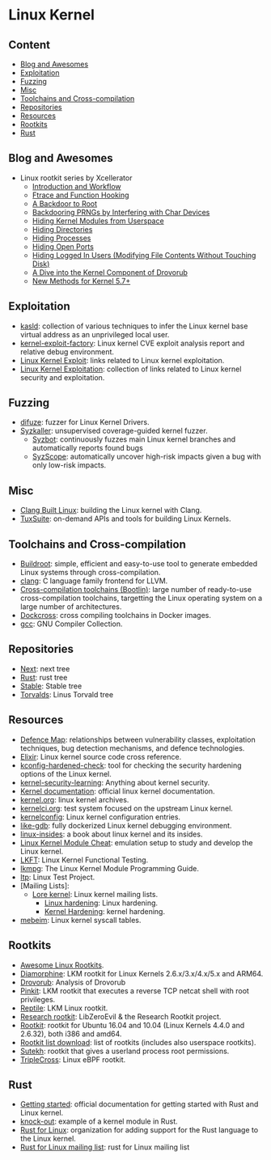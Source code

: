 # Linux Kernel

## Content

* [Blog and Awesomes](#blog-and-awesomes)
* [Exploitation](#exploitation)
* [Fuzzing](#fuzzing)
* [Misc](#misc)
* [Toolchains and Cross-compilation](#toolchains-and-cross-compilation)
* [Repositories](#repositories)
* [Resources](#resources)
* [Rootkits](#rootkits)
* [Rust](#rust)

## Blog and Awesomes

* Linux rootkit series by Xcellerator
  * [Introduction and Workflow][51]
  * [Ftrace and Function Hooking][52]
  * [A Backdoor to Root][53]
  * [Backdooring PRNGs by Interfering with Char Devices][54]
  * [Hiding Kernel Modules from Userspace][55]
  * [Hiding Directories][56]
  * [Hiding Processes][57]
  * [Hiding Open Ports][58]
  * [Hiding Logged In Users (Modifying File Contents Without Touching Disk)][59]
  * [A Dive into the Kernel Component of Drovorub][60]
  * [New Methods for Kernel 5.7+][61]

## Exploitation

* [kasld][1]: collection of various techniques to infer the Linux kernel base
  virtual address as an unprivileged local user.
* [kernel-exploit-factory][16]: Linux kernel CVE exploit analysis report and
  relative debug environment.
* [Linux Kernel Exploit][17]: links related to Linux kernel exploitation.
* [Linux Kernel Exploitation][18]: collection of links related to Linux kernel
  security and exploitation.

## Fuzzing

* [difuze][19]: fuzzer for Linux Kernel Drivers.
* [Syzkaller][20]: unsupervised coverage-guided kernel fuzzer.
  * [Syzbot][21]: continuously fuzzes main Linux kernel branches and
    automatically reports found bugs
  * [SyzScope][22]: automatically uncover high-risk impacts given a bug with
    only low-risk impacts.

## Misc

* [Clang Built Linux][23]: building the Linux kernel with Clang.
* [TuxSuite][42]: on-demand APIs and tools for building Linux Kernels.

## Toolchains and Cross-compilation

* [Buildroot][15]: simple, efficient and easy-to-use tool to generate embedded
  Linux systems through cross-compilation.
* [clang][11]: C language family frontend for LLVM.
* [Cross-compilation toolchains (Bootlin)][12]: large number of ready-to-use
  cross-compilation toolchains, targetting the Linux operating system on a large
  number of architectures.
* [Dockcross][14]: cross compiling toolchains in Docker images.
* [gcc][13]: GNU Compiler Collection.

## Repositories

* [Next][48]: next tree
* [Rust][49]: rust tree
* [Stable][47]: Stable tree
* [Torvalds][46]: Linus Torvald tree

## Resources

* [Defence Map][24]: relationships between vulnerability classes, exploitation
  techniques, bug detection mechanisms, and defence technologies.
* [Elixir][40]: Linux kernel source code cross reference.
* [kconfig-hardened-check][25]: tool for checking the security hardening
  options of the Linux kernel.
* [kernel-security-learning][26]: Anything about kernel security.
* [Kernel documentation][27]: official linux kernel documentation.
* [kernel.org][28]: linux kernel archives.
* [kernelci.org][29]: test system focused on the upstream Linux kernel.
* [kernelconfig][30]: Linux kernel configuration entries.
* [like-gdb][31]: fully dockerized Linux kernel debugging environment.
* [linux-insides][32]: a book about linux kernel and its insides.
* [Linux Kernel Module Cheat][33]: emulation setup to study and develop the
  Linux kernel.
* [LKFT][34]: Linux Kernel Functional Testing.
* [lkmpg][35]: The Linux Kernel Module Programming Guide.
* [ltp][36]: Linux Test Project.
* [Mailing Lists]:
  * [Lore kernel][37]: Linux kernel mailing lists.
    * [Linux hardening][38]: Linux hardening.
    * [Kernel Hardening][39]: kernel hardening.
* [mebeim][62]: Linux kernel syscall tables.

## Rootkits

* [Awesome Linux Rootkits][2].
* [Diamorphine][3]: LKM rootkit for Linux Kernels 2.6.x/3.x/4.x/5.x and
  ARM64.
* [Drovorub][50]: Analysis of Drovorub
* [Pinkit][4]: LKM rootkit that executes a reverse TCP netcat shell with root
  privileges.
* [Reptile][5]: LKM Linux rootkit.
* [Research rootkit][6]: LibZeroEvil & the Research Rootkit project.
* [Rootkit][7]: rootkit for Ubuntu 16.04 and 10.04 (Linux Kernels 4.4.0 and
  2.6.32), both i386 and amd64.
* [Rootkit list download][8]: list of rootkits (includes also userspace
  rootkits).
* [Sutekh][9]: rootkit that gives a userland process root permissions.
* [TripleCross][10]: Linux eBPF rootkit.

## Rust

* [Getting started][45]: official documentation for getting started with Rust
  and Linux kernel.
* [knock-out][44]: example of a kernel module in Rust.
* [Rust for Linux][43]: organization for adding support for the Rust language
  to the Linux kernel.
* [Rust for Linux mailing list][41]: rust for Linux mailing list

[1]: https://github.com/bcoles/kasld
[2]: https://github.com/milabs/awesome-linux-rootkits
[3]: https://github.com/m0nad/Diamorphine
[4]: https://github.com/PinkP4nther/Pinkit
[5]: https://github.com/f0rb1dd3n/Reptile
[6]: https://github.com/NoviceLive/research-rootkit
[7]: https://github.com/nurupo/rootkit
[8]: https://github.com/d30sa1/RootKits-List-Download
[9]: https://github.com/PinkP4nther/Sutekh
[10]: https://github.com/h3xduck/TripleCross
[11]: https://clang.llvm.org/
[12]: https://toolchains.bootlin.com/
[13]: https://gcc.gnu.org/
[14]: https://github.com/dockcross/dockcross
[15]: https://buildroot.org/
[16]: https://github.com/bsauce/kernel-exploit-factory
[17]: https://github.com/SecWiki/linux-kernel-exploits
[18]: https://github.com/xairy/linux-kernel-exploitation
[19]: https://github.com/ucsb-seclab/difuze
[20]: https://github.com/google/syzkaller
[21]: https://syzkaller.appspot.com/upstream
[22]: https://github.com/plummm/SyzScope
[23]: https://clangbuiltlinux.github.io/
[24]: https://github.com/a13xp0p0v/linux-kernel-defence-map
[25]: https://github.com/a13xp0p0v/kconfig-hardened-check
[26]: https://github.com/bsauce/kernel-security-learning
[27]: https://www.kernel.org/doc/html/latest/index.html
[28]: https://kernel.org/
[29]: https://kernelci.org/
[30]: https://www.kernelconfig.io/index.html
[31]: https://github.com/0xricksanchez/like-dbg
[32]: https://0xax.gitbooks.io/linux-insides/content/
[33]: https://github.com/cirosantilli/linux-kernel-module-cheat
[34]: https://lkft.linaro.org/
[35]: https://sysprog21.github.io/lkmpg/
[36]: https://github.com/linux-test-project/ltp
[37]: https://lore.kernel.org/
[38]: https://lore.kernel.org/linux-hardening/
[39]: https://lore.kernel.org/kernel-hardening/
[40]: https://lore.kernel.org/kernel-hardening/
[41]: https://lore.kernel.org/rust-for-linux/
[42]: https://tuxsuite.com/
[43]: https://github.com/Rust-for-Linux
[44]: https://github.com/jbaublitz/knock-out
[45]: https://docs.kernel.org/rust/quick-start.html
[46]: https://git.kernel.org/pub/scm/linux/kernel/git/torvalds/linux.git
[47]: https://git.kernel.org/pub/scm/linux/kernel/git/stable/linux.git/
[48]: https://git.kernel.org/pub/scm/linux/kernel/git/next/linux-next.git/
[49]: https://github.com/Rust-for-Linux/linux
[50]: https://access.redhat.com/articles/5320961
[51]: https://xcellerator.github.io/posts/linux_rootkits_01/
[52]: https://xcellerator.github.io/posts/linux_rootkits_02/
[53]: https://xcellerator.github.io/posts/linux_rootkits_03/
[54]: https://xcellerator.github.io/posts/linux_rootkits_04/
[55]: https://xcellerator.github.io/posts/linux_rootkits_05/
[56]: https://xcellerator.github.io/posts/linux_rootkits_06/
[57]: https://xcellerator.github.io/posts/linux_rootkits_07/
[58]: https://xcellerator.github.io/posts/linux_rootkits_08/
[59]: https://xcellerator.github.io/posts/linux_rootkits_09/
[60]: https://xcellerator.github.io/posts/linux_rootkits_10/
[61]: https://xcellerator.github.io/posts/linux_rootkits_11/
[62]: https://syscalls.mebeim.net/?table=x86/64/x64/v6.2
